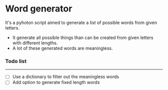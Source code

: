 # Word generator

It's a pyhoton script aimed to generate a list of possible words from given letters.

- It generate all possible things than can be created from given letters with different lengths.
- A lot of these generated words are meaningless. 


### Todo list
--- 

- [ ] Use a dictionary to filter out the meaningless words
- [ ] Add option to generate fixed length words

